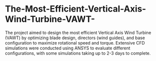 # The-Most-Efficient-Vertical-Axis-Wind-Turbine-VAWT-
The project aimed to design the most efficient Vertical Axis Wind Turbine (VAWT) by optimizing blade design, directors (wind guides), and base configuration to maximize rotational speed and torque. Extensive CFD simulations were conducted using ANSYS to evaluate different configurations, with some simulations taking up to 2-3 days to complete.
